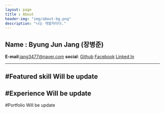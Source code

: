 ```yaml
---
layout: page
title : About
header-img: "img/about-bg.png"
description: "나는 개발자이다."
---
```

<!-- About Content -->
Name : Byung Jun Jang (장병준)
---
__E-mail__:[jang3477@naver.com](mailto:jjang3477@naver.com) 
__social__: [Github](https://github.com/jjango) [Facebook](http://www.facebook.com/byungjun.jang.9) [Linked In](http://www.linkedin.com/in/jjang3477)

---
#Featured skill
    Will be update
---
#Experience
    Will be update
---
#Portfolio
    Will be update

